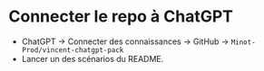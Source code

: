 # Connecter le repo à ChatGPT
- ChatGPT → Connecter des connaissances → GitHub → `Minot-Prod/vincent-chatgpt-pack`
- Lancer un des scénarios du README.
